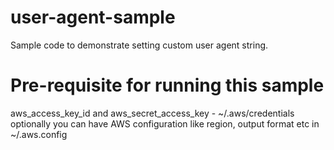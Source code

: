 # user-agent-sample
Sample code to demonstrate setting custom user agent string.

# Pre-requisite for running this sample
aws_access_key_id and aws_secret_access_key - ~/.aws/credentials
optionally you can have AWS configuration like region, output format etc in ~/.aws.config
